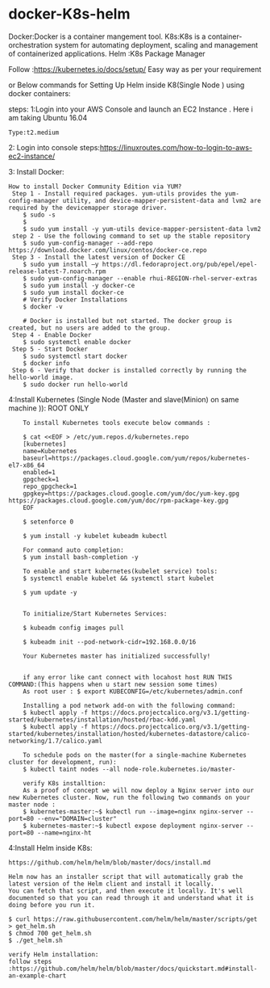 ﻿# docker-K8s-helm

Docker:Docker is a container mangement tool.
K8s:K8s is a container-orchestration system for automating deployment, scaling and management of containerized applications.
Helm :K8s Package Manager


Follow :https://kubernetes.io/docs/setup/   Easy way as per your requirement

or
Below commands for Setting Up Helm inside K8(Single Node ) using docker containers:

steps:
1:Login into your AWS Console and launch an EC2 Instance .
	Here i am taking Ubuntu 16.04 
	
	Type:t2.medium 
			

2: Login into console 
	steps:https://linuxroutes.com/how-to-login-to-aws-ec2-instance/

3: Install Docker:

	How to install Docker Community Edition via YUM?
	 Step 1 - Install required packages. yum-utils provides the yum-config-manager utility, and device-mapper-persistent-data and lvm2 are required by the devicemapper storage driver.
		$ sudo -s
		$ 
		$ sudo yum install -y yum-utils device-mapper-persistent-data lvm2
	 step 2 - Use the following command to set up the stable repository
		$ sudo yum-config-manager --add-repo https://download.docker.com/linux/centos/docker-ce.repo
	 Step 3 - Install the latest version of Docker CE
		$ sudo yum install –y https://dl.fedoraproject.org/pub/epel/epel-release-latest-7.noarch.rpm
		$ sudo yum-config-manager --enable rhui-REGION-rhel-server-extras
		$ sudo yum install -y docker-ce
		$ sudo yum install docker-ce
		# Verify Docker Installations
		$ docker -v

		# Docker is installed but not started. The docker group is created, but no users are added to the group.
	 Step 4 - Enable Docker
		$ sudo systemctl enable docker
	 Step 5 - Start Docker
		$ sudo systemctl start docker
		$ docker info
	 Step 6 - Verify that docker is installed correctly by running the hello-world image.
		$ sudo docker run hello-world

4:Install Kubernetes (Single Node (Master and slave(Minion) on same machine )): ROOT ONLY
	
		To install Kubernetes tools execute below commands :

		$ cat <<EOF > /etc/yum.repos.d/kubernetes.repo
		[kubernetes]
		name=Kubernetes
		baseurl=https://packages.cloud.google.com/yum/repos/kubernetes-el7-x86_64
		enabled=1
		gpgcheck=1
		repo_gpgcheck=1
		gpgkey=https://packages.cloud.google.com/yum/doc/yum-key.gpg https://packages.cloud.google.com/yum/doc/rpm-package-key.gpg
		EOF
		
		$ setenforce 0

		$ yum install -y kubelet kubeadm kubectl

		For command auto completion:
		$ yum install bash-completion -y

		To enable and start kubernetes(kubelet service) tools:
		$ systemctl enable kubelet && systemctl start kubelet

		$ yum update -y


		To initialize/Start Kubernetes Services:

		$ kubeadm config images pull

		$ kubeadm init --pod-network-cidr=192.168.0.0/16 

		Your Kubernetes master has initialized successfully!

		
		if any error like cant connect with locahost host RUN THIS COMMAND:(This happens when u start new session some times)
		As root user : $ export KUBECONFIG=/etc/kubernetes/admin.conf
				
		Installing a pod network add-on with the following command:
		$ kubectl apply -f https://docs.projectcalico.org/v3.1/getting-started/kubernetes/installation/hosted/rbac-kdd.yaml
		$ kubectl apply -f https://docs.projectcalico.org/v3.1/getting-started/kubernetes/installation/hosted/kubernetes-datastore/calico-networking/1.7/calico.yaml

		To schedule pods on the master(for a single-machine Kubernetes cluster for development, run):
		$ kubectl taint nodes --all node-role.kubernetes.io/master-
		
		verify K8s installtion:
		As a proof of concept we will now deploy a Nginx server into our new Kubernetes cluster. Now, run the following two commands on your master node :
		$ kubernetes-master:~$ kubectl run --image=nginx nginx-server --port=80 --env="DOMAIN=cluster"
		$ kubernetes-master:~$ kubectl expose deployment nginx-server --port=80 --name=nginx-ht
		
		
		
		
		
4:Install Helm inside K8s:

	https://github.com/helm/helm/blob/master/docs/install.md
	
	Helm now has an installer script that will automatically grab the latest version of the Helm client and install it locally.
	You can fetch that script, and then execute it locally. It's well documented so that you can read through it and understand what it is doing before you run it.

	$ curl https://raw.githubusercontent.com/helm/helm/master/scripts/get > get_helm.sh
	$ chmod 700 get_helm.sh
	$ ./get_helm.sh
	
	verify Helm installation:
	follow steps :https://github.com/helm/helm/blob/master/docs/quickstart.md#install-an-example-chart
		

		
		
		
		
		
		
		
		
		
		
		
		
		
		
		
		
		
		
		
		
		
		
		
		
		
		
		
		
		
		
		
		
		
		
		

